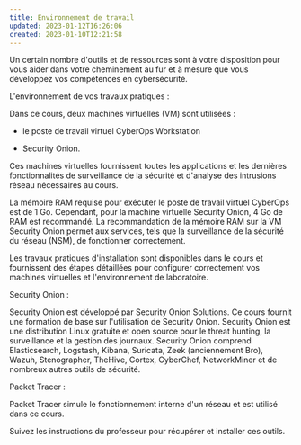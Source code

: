 ```yaml
---
title: Environnement de travail
updated: 2023-01-12T16:26:06
created: 2023-01-10T12:21:58
---
```


Un certain nombre d'outils et de ressources sont à votre disposition pour vous aider dans votre cheminement au fur et à mesure que vous développez vos compétences en cybersécurité.

L'environnement de vos travaux pratiques :

Dans ce cours, deux machines virtuelles (VM) sont utilisées :

- le poste de travail virtuel CyberOps Workstation

- Security Onion.

Ces machines virtuelles fournissent toutes les applications et les dernières fonctionnalités de surveillance de la sécurité et d'analyse des intrusions réseau nécessaires au cours.

La mémoire RAM requise pour exécuter le poste de travail virtuel CyberOps est de 1 Go. Cependant, pour la machine virtuelle Security Onion, 4 Go de RAM est recommandé. La recommandation de la mémoire RAM sur la VM Security Onion permet aux services, tels que la surveillance de la sécurité du réseau (NSM), de fonctionner correctement.

Les travaux pratiques d'installation sont disponibles dans le cours et fournissent des étapes détaillées pour configurer correctement vos machines virtuelles et l'environnement de laboratoire.

Security Onion :

Security Onion est développé par Security Onion Solutions. Ce cours fournit une formation de base sur l'utilisation de Security Onion. Security Onion est une distribution Linux gratuite et open source pour le threat hunting, la surveillance et la gestion des journaux. Security Onion comprend Elasticsearch, Logstash, Kibana, Suricata, Zeek (anciennement Bro), Wazuh, Stenographer, TheHive, Cortex, CyberChef, NetworkMiner et de nombreux autres outils de sécurité.

Packet Tracer :

Packet Tracer simule le fonctionnement interne d'un réseau et est utilisé dans ce cours.

Suivez les instructions du professeur pour récupérer et installer ces outils.


